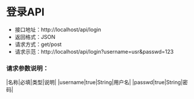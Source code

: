 # 登录API

- 接口地址：http://localhost/api/login
- 返回格式：JSON
- 请求方式：get/post
- 请求示范：http://localhost/api/login?username=usr&passwd=123

### 请求参数说明：
|名称|必填|类型|说明|
|username|true|String|用户名|
|passwd|true|String|密码|
